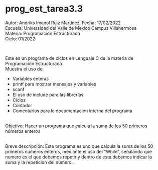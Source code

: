 # prog_est_tarea3.3
<p>Autor: Andriks Imanol Ruiz Martínez, Fecha: 17/02/2022 <br>
Escuela: Universidad del Valle de Mexico Campus Villahermosa <br>
Materia: Programación Estructurada <br>
Ciclo: 01/2022</p>
<br>
<p>Este es un programa de ciclos en Lenguaje C de la materia de Programación Estructurada<br>
Muestra el uso de:
  <ul>
    <li>Variables enteras</li>
    <li>printf para mostrar mensajes y variables</li>
    <li>scanf</li>
    <li>El uso de include para las librerías</li>
    <li>Ciclos</li>
    <li>Contador</li>
    <li>Comentarios para la documentación interna del programa</li>
    </ul>
    </p>
<br>
Objetivo: Hacer un programa que calcula la suma de los 50 primeros números enteros
<br>
<br>
<p>Breve descripción: 
Este programa es uno que calcula la suma de los 50 primeros números enteros, mediante el uso del “While”, señalando que numero es el que debemos repetir  y dentro de esta debemos indicar la suma y la repeticion del número .
</p>

